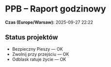 # PPB – Raport godzinowy
**Czas (Europe/Warsaw):** 2025-09-27 22:22

## Status projektów
- Bezpieczny Pieszy — OK
- Zwolnij przy przejściu — OK
- Odblask ratuje życie — OK

